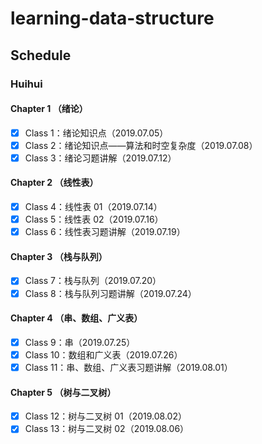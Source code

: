 # learning-data-structure

## Schedule

### Huihui

#### Chapter 1 （绪论）
- [x] Class 1：绪论知识点（2019.07.05）
- [x] Class 2：绪论知识点——算法和时空复杂度（2019.07.08）
- [x] Class 3：绪论习题讲解（2019.07.12）

#### Chapter 2 （线性表）
- [x] Class 4：线性表 01（2019.07.14）
- [x] Class 5：线性表 02（2019.07.16）
- [x] Class 6：线性表习题讲解（2019.07.19）

#### Chapter 3 （栈与队列）
- [x] Class 7：栈与队列（2019.07.20）
- [x] Class 8：栈与队列习题讲解（2019.07.24）

#### Chapter 4 （串、数组、广义表）
- [x] Class 9：串（2019.07.25）
- [x] Class 10：数组和广义表（2019.07.26）
- [x] Class 11：串、数组、广义表习题讲解（2019.08.01）

#### Chapter 5 （树与二叉树）
- [x] Class 12：树与二叉树 01（2019.08.02）
- [x] Class 13：树与二叉树 02（2019.08.06）
